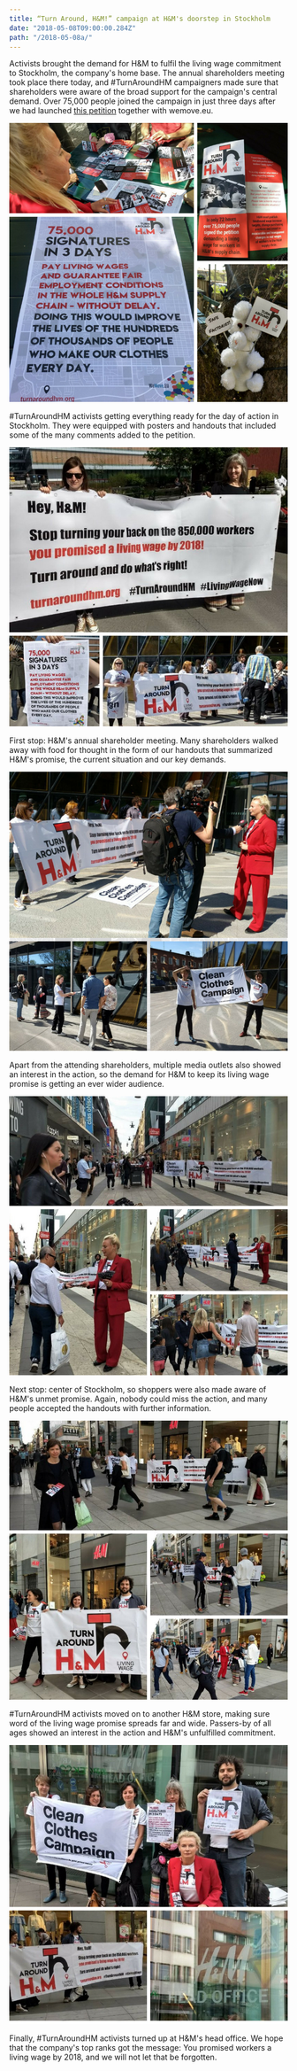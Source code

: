```yaml
---
title: “Turn Around, H&M!” campaign at H&M's doorstep in Stockholm
date: "2018-05-08T09:00:00.284Z"
path: "/2018-05-08a/"
---
```


Activists brought the demand for H&M to fulfil the living wage commitment to Stockholm, the company's home base. The annual shareholders meeting took place there today, and #TurnAroundHM campaigners made sure that shareholders were aware of the broad support for the campaign's central demand. Over 75,000 people joined the campaign in just three days <!-- end --> after we had launched [this petition](https://act.wemove.eu/campaigns/760) together with wemove.eu.

![Getting everything ready for the “Turn Around, H&M!” action in Stockholm](Stockholmpreparation.png)

\#TurnAroundHM activists getting everything ready for the day of action in Stockholm. They were equipped with posters and handouts that included some of the many comments added to the petition.

![](sh2.jpg)

First stop: H&M's annual shareholder meeting. Many shareholders walked away with food for thought in the form of our handouts that summarized H&M's promise, the current situation and our key demands.

![](sh3.png)

Apart from the attending shareholders, multiple media outlets also showed an interest in the action, so the demand for H&M to keep its living wage promise is getting an ever wider audience. 

![](sh4.jpg)

Next stop: center of Stockholm, so shoppers were also made aware of H&M's unmet promise. Again, nobody could miss the action, and many people accepted the handouts with further information.

![](sh5.jpg)

\#TurnAroundHM activists moved on to another H&M store, making sure word of the living wage promise spreads far and wide. Passers-by of all ages showed an interest in the action and H&M's unfulfilled commitment.

![](sh6.jpg)

Finally, \#TurnAroundHM activists turned up at H&M's head office. We hope that the company's top ranks got the message: You promised workers a living wage by 2018, and we will not let that be forgotten. 